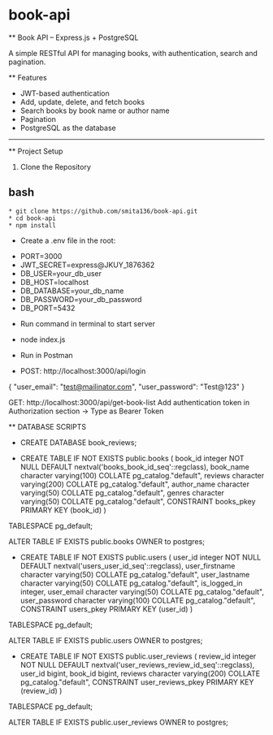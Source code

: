 # book-api
** Book API – Express.js + PostgreSQL

A simple RESTful API for managing books, with authentication, search and pagination.

** Features

- JWT-based authentication
- Add, update, delete, and fetch books
- Search books by book name or author name
- Pagination
- PostgreSQL as the database

---

** Project Setup
	
 1. Clone the Repository
	
 ## bash
    
    * git clone https://github.com/smita136/book-api.git
    * cd book-api
    * npm install

* Create a .env file in the root:

- PORT=3000
- JWT_SECRET=express@JKUY_1876362
- DB_USER=your_db_user
- DB_HOST=localhost
- DB_DATABASE=your_db_name
- DB_PASSWORD=your_db_password
- DB_PORT=5432

* Run command in terminal to start server

- node index.js

* Run in Postman

- POST: http://localhost:3000/api/login

{
    "user_email": "test@mailinator.com",
    "user_password": "Test@123"
}

GET: http://localhost:3000/api/get-book-list
Add authentication token in Authorization section -> Type as Bearer Token


** DATABASE SCRIPTS

* CREATE DATABASE book_reviews;

* CREATE TABLE IF NOT EXISTS public.books
(
    book_id integer NOT NULL DEFAULT nextval('books_book_id_seq'::regclass),
    book_name character varying(100) COLLATE pg_catalog."default",
    reviews character varying(200) COLLATE pg_catalog."default",
    author_name character varying(50) COLLATE pg_catalog."default",
    genres character varying(50) COLLATE pg_catalog."default",
    CONSTRAINT books_pkey PRIMARY KEY (book_id)
)

TABLESPACE pg_default;

ALTER TABLE IF EXISTS public.books
    OWNER to postgres;

* CREATE TABLE IF NOT EXISTS public.users
(
    user_id integer NOT NULL DEFAULT nextval('users_user_id_seq'::regclass),
    user_firstname character varying(50) COLLATE pg_catalog."default",
    user_lastname character varying(50) COLLATE pg_catalog."default",
    is_logged_in integer,
    user_email character varying(50) COLLATE pg_catalog."default",
    user_password character varying(100) COLLATE pg_catalog."default",
    CONSTRAINT users_pkey PRIMARY KEY (user_id)
)

TABLESPACE pg_default;

ALTER TABLE IF EXISTS public.users
    OWNER to postgres;

* CREATE TABLE IF NOT EXISTS public.user_reviews
(
    review_id integer NOT NULL DEFAULT nextval('user_reviews_review_id_seq'::regclass),
    user_id bigint,
    book_id bigint,
    reviews character varying(200) COLLATE pg_catalog."default",
    CONSTRAINT user_reviews_pkey PRIMARY KEY (review_id)
)

TABLESPACE pg_default;

ALTER TABLE IF EXISTS public.user_reviews
    OWNER to postgres;
